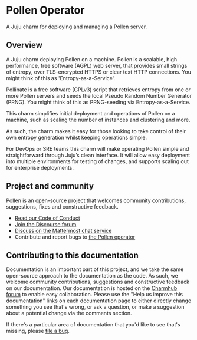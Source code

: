 # Pollen Operator

A Juju charm for deploying and managing a Pollen server.

## Overview

A Juju charm deploying Pollen on a machine. Pollen is a scalable,
high performance, free software (AGPL) web server, that provides small
strings of entropy, over TLS-encrypted HTTPS or clear text HTTP connections.
You might think of this as 'Entropy-as-a-Service'.

Pollinate is a free software (GPLv3) script that retrieves entropy from one
or more Pollen servers and seeds the local Pseudo Random Number Generator (PRNG).
You might think of this as PRNG-seeding via Entropy-as-a-Service.

This charm simplifies initial deployment and operations of Pollen
on a machine, such as scaling the number of instances and clustering and more.

As such, the charm makes it easy for those looking to take control of their own
entropy generation whilst keeping operations simple.

For DevOps or SRE teams this charm will make operating Pollen simple and
straightforward through Juju’s clean interface. It will allow easy deployment
into multiple environments for testing of changes, and supports scaling out for
enterprise deployments.

## Project and community

Pollen is an open-source project that welcomes community contributions, suggestions, fixes and constructive feedback.
- [Read our Code of Conduct](https://ubuntu.com/community/code-of-conduct)
- [Join the Discourse forum](https://discourse.charmhub.io/tag/pollen)
- [Discuss on the Mattermost chat service](https://chat.charmhub.io/charmhub/channels/charm-dev)
- Contribute and report bugs to [the Pollen operator](https://github.com/canonical/pollen-operator)

## Contributing to this documentation

Documentation is an important part of this project, and we take the same open-source approach to the documentation as the code. As such, we welcome community contributions, suggestions and constructive feedback on our documentation. Our documentation is hosted on the [Charmhub forum](https://discourse.charmhub.io/) to enable easy collaboration. Please use the "Help us improve this documentation" links on each documentation page to either directly change something you see that's wrong, or ask a question, or make a suggestion about a potential change via the comments section.

If there's a particular area of documentation that you'd like to see that's missing, please [file a bug](https://github.com/canonical/pollen-operator/issues).
